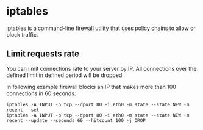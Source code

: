 # iptables

iptables is a command-line firewall utility that uses policy chains to allow or block traffic.

## Limit requests rate

You can limit connections rate to your server by IP. All connections over the defined limit in defined period will be dropped.

In following example firewall blocks an IP that makes more than 100 connections in 60 seconds:

```
iptables -A INPUT -p tcp --dport 80 -i eth0 -m state --state NEW -m recent --set
iptables -A INPUT -p tcp --dport 80 -i eth0 -m state --state NEW -m recent --update --seconds 60 --hitcount 100 -j DROP
```
